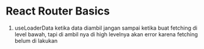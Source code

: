 # React Router Basics

1. useLoaderData ketika data diambil jangan sampai ketika buat fetching di level
   bawah, tapi di ambil nya di high levelnya akan error karena fetching belum di
   lakukan
